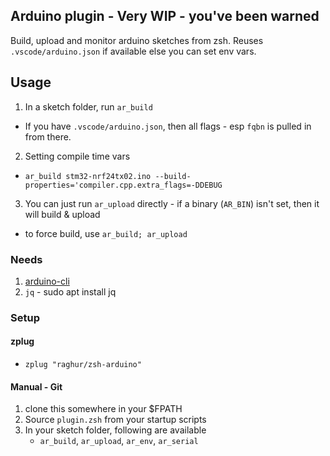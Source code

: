 ## Arduino plugin -  Very WIP - you've been warned

Build, upload and monitor arduino sketches from zsh. Reuses `.vscode/arduino.json` if available else you can set env vars.

## Usage

1. In a sketch folder, run `ar_build`
- If you have `.vscode/arduino.json`, then all flags - esp `fqbn` is pulled in from there.
2. Setting compile time vars
-  `ar_build stm32-nrf24tx02.ino --build-properties='compiler.cpp.extra_flags=-DDEBUG`
3. You can just run `ar_upload` directly - if a binary (`AR_BIN`) isn't set, then it will build & upload
- to force build, use `ar_build; ar_upload`



### Needs
1. [arduino-cli](https://github.com/arduino/arduino-cli)
2. `jq` - sudo apt install jq

### Setup

#### zplug

* `zplug "raghur/zsh-arduino"`

#### Manual - Git
1. clone this somewhere in your $FPATH
2. Source `plugin.zsh` from your startup scripts
2. In your sketch folder, following are available
    - `ar_build`, `ar_upload`, `ar_env`, `ar_serial`

